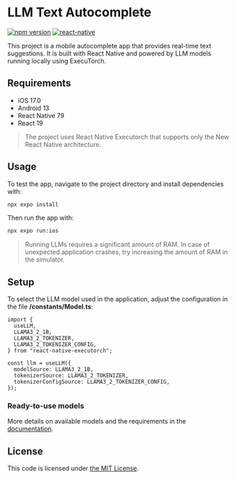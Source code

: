 # LLM Text Autocomplete

[![npm version](https://img.shields.io/npm/v/react-native-executorch?color=00008B)](https://www.npmjs.com/package/react-native-executorch)
[![react-native](https://img.shields.io/badge/react--native-0.79.5-61dafb.svg?logo=react)](https://github.com/facebook/react-native/releases/tag/v0.79.5)

This project is a mobile autocomplete app that provides real-time text suggestions. It is built with React Native and powered by LLM models running locally using ExecuTorch.

## Requirements

- iOS 17.0
- Android 13
- React Native 79
- React 19

> The project uses React Native Executorch that supports only the New React Native architecture.

## Usage

To test the app, navigate to the project directory and install dependencies with:

```bash
npx expo install
```

Then run the app with:

```bash
npx expo run:ios
```

> Running LLMs requires a significant amount of RAM. In case of unexpected application crashes, try increasing the amount of RAM in the simulator.

## Setup

To select the LLM model used in the application, adjust the configuration in the file **/constants/Model.ts**:

```tsx
import {
  useLLM,
  LLAMA3_2_1B,
  LLAMA3_2_TOKENIZER,
  LLAMA3_2_TOKENIZER_CONFIG,
} from "react-native-executorch";

const llm = useLLM({
  modelSource: LLAMA3_2_1B,
  tokenizerSource: LLAMA3_2_TOKENIZER,
  tokenizerConfigSource: LLAMA3_2_TOKENIZER_CONFIG,
});
```

### Ready-to-use models

More details on available models and the requirements in the [documentation](https://docs.swmansion.com/react-native-executorch/docs/natural-language-processing/useLLM).

## License

This code is licensed under [the MIT License](./LICENSE).

